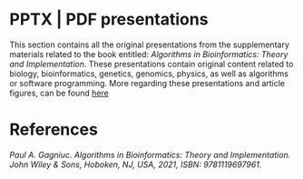 # PPTX | PDF presentations

This section contains all the original presentations from the supplementary materials related to the book entitled: <i>Algorithms in Bioinformatics: Theory and Implementation</i>. These presentations contain original content related to biology, bioinformatics, genetics, genomics, physics, as well as algorithms or software programming. More regarding these presentations and article figures, can be found [here](https://figshare.com/authors/Paul_A_Gagniuc/1818325)

# References

<i>Paul A. Gagniuc. Algorithms in Bioinformatics: Theory and Implementation. John Wiley & Sons, Hoboken, NJ, USA, 2021, ISBN: 9781119697961.</i>
